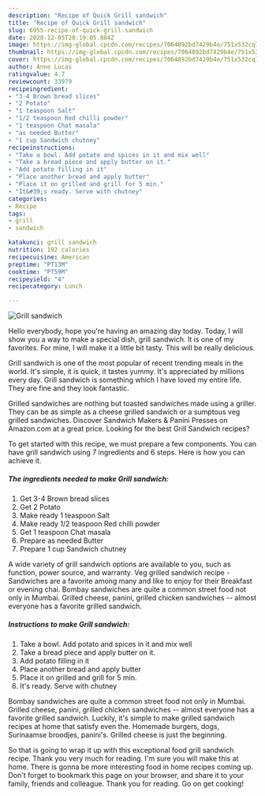 ```yaml
---
description: "Recipe of Quick Grill sandwich"
title: "Recipe of Quick Grill sandwich"
slug: 6955-recipe-of-quick-grill-sandwich
date: 2020-12-05T20:19:05.884Z
image: https://img-global.cpcdn.com/recipes/7064892bd7429b4e/751x532cq70/grill-sandwich-recipe-main-photo.jpg
thumbnail: https://img-global.cpcdn.com/recipes/7064892bd7429b4e/751x532cq70/grill-sandwich-recipe-main-photo.jpg
cover: https://img-global.cpcdn.com/recipes/7064892bd7429b4e/751x532cq70/grill-sandwich-recipe-main-photo.jpg
author: Anne Lucas
ratingvalue: 4.7
reviewcount: 33979
recipeingredient:
- "3-4 Brown bread slices"
- "2 Potato"
- "1 teaspoon Salt"
- "1/2 teaspoon Red chilli powder"
- "1 teaspoon Chat masala"
- "as needed Butter"
- "1 cup Sandwich chutney"
recipeinstructions:
- "Take a bowl. Add potato and spices in it and mix well"
- "Take a bread piece and apply butter on it."
- "Add potato filling in it"
- "Place another bread and apply butter"
- "Place it on grilled and grill for 5 min."
- "It&#39;s ready. Serve with chutney"
categories:
- Recipe
tags:
- grill
- sandwich

katakunci: grill sandwich 
nutrition: 192 calories
recipecuisine: American
preptime: "PT13M"
cooktime: "PT59M"
recipeyield: "4"
recipecategory: Lunch

---
```



![Grill sandwich](https://img-global.cpcdn.com/recipes/7064892bd7429b4e/751x532cq70/grill-sandwich-recipe-main-photo.jpg)

Hello everybody, hope you're having an amazing day today. Today, I will show you a way to make a special dish, grill sandwich. It is one of my favorites. For mine, I will make it a little bit tasty. This will be really delicious.

Grill sandwich is one of the most popular of recent trending meals in the world. It's simple, it is quick, it tastes yummy. It's appreciated by millions every day. Grill sandwich is something which I have loved my entire life. They are fine and they look fantastic.

Grilled sandwiches are nothing but toasted sandwiches made using a griller. They can be as simple as a cheese grilled sandwich or a sumptous veg grilled sandwiches. Discover Sandwich Makers &amp; Panini Presses on Amazon.com at a great price. Looking for the best Grill Sandwich recipes?


To get started with this recipe, we must prepare a few components. You can have grill sandwich using 7 ingredients and 6 steps. Here is how you can achieve it.

<!--inarticleads1-->

##### The ingredients needed to make Grill sandwich:

1. Get 3-4 Brown bread slices
1. Get 2 Potato
1. Make ready 1 teaspoon Salt
1. Make ready 1/2 teaspoon Red chilli powder
1. Get 1 teaspoon Chat masala
1. Prepare as needed Butter
1. Prepare 1 cup Sandwich chutney


A wide variety of grill sandwich options are available to you, such as function, power source, and warranty. Veg grilled sandwich recipe - Sandwiches are a favorite among many and like to enjoy for their Breakfast or evening chai. Bombay sandwiches are quite a common street food not only in Mumbai. Grilled cheese, panini, grilled chicken sandwiches -- almost everyone has a favorite grilled sandwich. 

<!--inarticleads2-->

##### Instructions to make Grill sandwich:

1. Take a bowl. Add potato and spices in it and mix well
1. Take a bread piece and apply butter on it.
1. Add potato filling in it
1. Place another bread and apply butter
1. Place it on grilled and grill for 5 min.
1. It&#39;s ready. Serve with chutney


Bombay sandwiches are quite a common street food not only in Mumbai. Grilled cheese, panini, grilled chicken sandwiches -- almost everyone has a favorite grilled sandwich. Luckily, it&#39;s simple to make grilled sandwich recipes at home that satisfy even the. Homemade burgers, dogs, Surinaamse broodjes, panini&#39;s. Grilled cheese is just the beginning. 

So that is going to wrap it up with this exceptional food grill sandwich recipe. Thank you very much for reading. I'm sure you will make this at home. There is gonna be more interesting food in home recipes coming up. Don't forget to bookmark this page on your browser, and share it to your family, friends and colleague. Thank you for reading. Go on get cooking!
